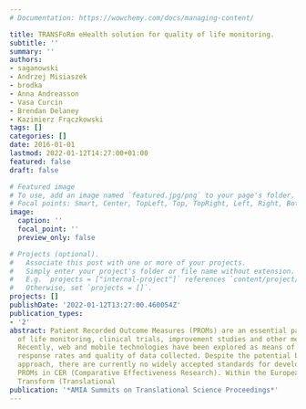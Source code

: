 ```yaml
---
# Documentation: https://wowchemy.com/docs/managing-content/

title: TRANSFoRm eHealth solution for quality of life monitoring.
subtitle: ''
summary: ''
authors:
- saganowski
- Andrzej Misiaszek
- brodka
- Anna Andreasson
- Vasa Curcin
- Brendan Delaney
- Kazimierz Frączkowski
tags: []
categories: []
date: 2016-01-01
lastmod: 2022-01-12T14:27:00+01:00
featured: false
draft: false

# Featured image
# To use, add an image named `featured.jpg/png` to your page's folder.
# Focal points: Smart, Center, TopLeft, Top, TopRight, Left, Right, BottomLeft, Bottom, BottomRight.
image:
  caption: ''
  focal_point: ''
  preview_only: false

# Projects (optional).
#   Associate this post with one or more of your projects.
#   Simply enter your project's folder or file name without extension.
#   E.g. `projects = ["internal-project"]` references `content/project/deep-learning/index.md`.
#   Otherwise, set `projects = []`.
projects: []
publishDate: '2022-01-12T13:27:00.460054Z'
publication_types:
- '2'
abstract: Patient Recorded Outcome Measures (PROMs) are an essential part of quality
  of life monitoring, clinical trials, improvement studies and other medical tasks.
  Recently, web and mobile technologies have been explored as means of improving the
  response rates and quality of data collected. Despite the potential benefit of this
  approach, there are currently no widely accepted standards for developing or implementing
  PROMs in CER (Comparative Effectiveness Research). Within the European Union project
  Transform (Translational
publication: '*AMIA Summits on Translational Science Proceedings*'
---
```

